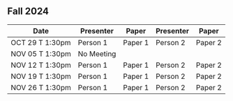 ## Fall 2024

| Date             | Presenter   | Paper   | Presenter   | Paper|
|------------------|-------------|---------|-------------|-------------|
| OCT 29 T 1:30pm  | Person 1    | Paper 1 | Person 2   | Paper 2 |
| NOV 05 T 1:30pm  | No Meeting ||||
| NOV 12 T 1:30pm  | Person 1    | Paper 1 | Person 2   | Paper 2 |
| NOV 19 T 1:30pm  | Person 1    | Paper 1 | Person 2   | Paper 2 |
| NOV 26 T 1:30pm  | Person 1    | Paper 1 | Person 2   | Paper 2 |

